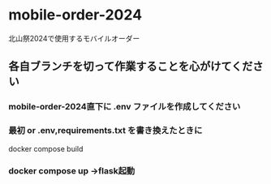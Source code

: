 # mobile-order-2024
北山祭2024で使用するモバイルオーダー

## 各自ブランチを切って作業することを心がけてください
### mobile-order-2024直下に .env ファイルを作成してください
### 最初 or  .env,requirements.txt を書き換えたときに
docker compose build

### docker compose up ->flask起動
